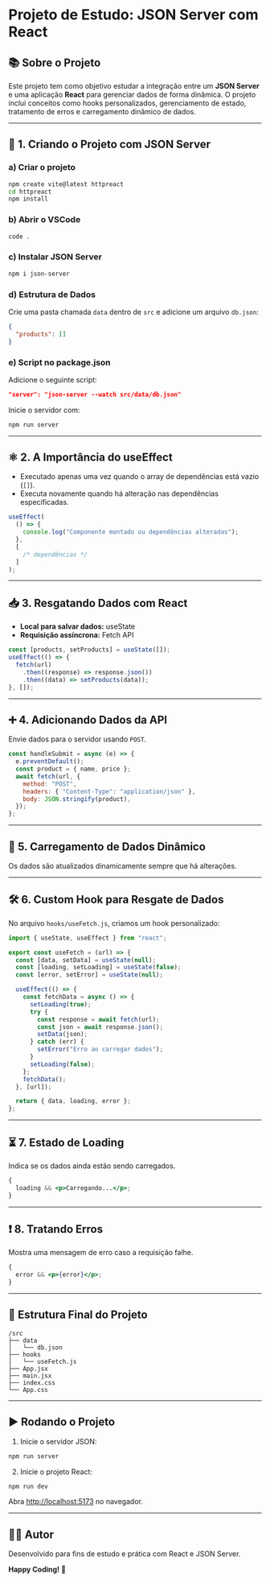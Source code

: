# Projeto de Estudo: JSON Server com React

## 📚 **Sobre o Projeto**

Este projeto tem como objetivo estudar a integração entre um **JSON Server** e uma aplicação **React** para gerenciar dados de forma dinâmica. O projeto inclui conceitos como hooks personalizados, gerenciamento de estado, tratamento de erros e carregamento dinâmico de dados.

---

## 🚀 **1. Criando o Projeto com JSON Server**

### **a) Criar o projeto**

```bash
npm create vite@latest httpreact
cd httpreact
npm install
```

### **b) Abrir o VSCode**

```bash
code .
```

### **c) Instalar JSON Server**

```bash
npm i json-server
```

### **d) Estrutura de Dados**

Crie uma pasta chamada `data` dentro de `src` e adicione um arquivo `db.json`:

```json
{
  "products": []
}
```

### **e) Script no package.json**

Adicione o seguinte script:

```json
"server": "json-server --watch src/data/db.json"
```

Inicie o servidor com:

```bash
npm run server
```

---

## ⚛️ **2. A Importância do useEffect**

- Executado apenas uma vez quando o array de dependências está vazio (`[]`).
- Executa novamente quando há alteração nas dependências especificadas.

```jsx
useEffect(
  () => {
    console.log("Componente montado ou dependências alteradas");
  },
  [
    /* dependências */
  ]
);
```

---

## 📥 **3. Resgatando Dados com React**

- **Local para salvar dados:** useState
- **Requisição assíncrona:** Fetch API

```jsx
const [products, setProducts] = useState([]);
useEffect(() => {
  fetch(url)
    .then((response) => response.json())
    .then((data) => setProducts(data));
}, []);
```

---

## ➕ **4. Adicionando Dados da API**

Envie dados para o servidor usando `POST`.

```jsx
const handleSubmit = async (e) => {
  e.preventDefault();
  const product = { name, price };
  await fetch(url, {
    method: "POST",
    headers: { "Content-Type": "application/json" },
    body: JSON.stringify(product),
  });
};
```

---

## 🔄 **5. Carregamento de Dados Dinâmico**

Os dados são atualizados dinamicamente sempre que há alterações.

---

## 🛠️ **6. Custom Hook para Resgate de Dados**

No arquivo `hooks/useFetch.js`, criamos um hook personalizado:

```jsx
import { useState, useEffect } from "react";

export const useFetch = (url) => {
  const [data, setData] = useState(null);
  const [loading, setLoading] = useState(false);
  const [error, setError] = useState(null);

  useEffect(() => {
    const fetchData = async () => {
      setLoading(true);
      try {
        const response = await fetch(url);
        const json = await response.json();
        setData(json);
      } catch (err) {
        setError("Erro ao carregar dados");
      }
      setLoading(false);
    };
    fetchData();
  }, [url]);

  return { data, loading, error };
};
```

---

## ⏳ **7. Estado de Loading**

Indica se os dados ainda estão sendo carregados.

```jsx
{
  loading && <p>Carregando...</p>;
}
```

---

## ❗ **8. Tratando Erros**

Mostra uma mensagem de erro caso a requisição falhe.

```jsx
{
  error && <p>{error}</p>;
}
```

---

## 📝 **Estrutura Final do Projeto**

```
/src
├── data
│   └── db.json
├── hooks
│   └── useFetch.js
├── App.jsx
├── main.jsx
├── index.css
└── App.css
```

---

## ▶️ **Rodando o Projeto**

1. Inicie o servidor JSON:

```bash
npm run server
```

2. Inicie o projeto React:

```bash
npm run dev
```

Abra [http://localhost:5173](http://localhost:5173) no navegador.

---

## 🧑‍💻 **Autor**

Desenvolvido para fins de estudo e prática com React e JSON Server.

**Happy Coding! 🚀**
